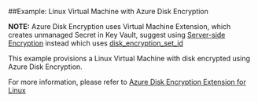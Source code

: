 ##Example: Linux Virtual Machine with Azure Disk Encryption

**NOTE:** Azure Disk Encryption uses Virtual Machine Extension, which creates unmanaged Secret in Key Vault, suggest using [Server-side Encryption](https://docs.microsoft.com/azure/virtual-machines/disk-encryption) instead which uses [disk_encryption_set_id](https://registry.terraform.io/providers/hashicorp/azurerm/latest/docs/resources/linux_virtual_machine#disk_encryption_set_id)

This example provisions a Linux Virtual Machine with disk encrypted using Azure Disk Encryption.

For more information, please refer to [Azure Disk Encryption Extension for Linux](https://docs.microsoft.com/azure/virtual-machines/extensions/azure-disk-enc-linux)
